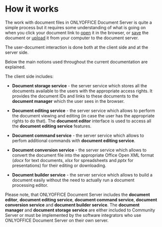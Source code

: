 # How it works

The work with document files in ONLYOFFICE Document Server is quite a simple process but it requires some understanding of what is going on when you click your document link to [open](https://api.onlyoffice.com/editors/open) it in the browser, or [save](https://api.onlyoffice.com/editors/save) the document or [upload](https://api.onlyoffice.com/editors/conversion) it from your computer to the document server.

The user-document interaction is done both at the client side and at the server side.

Below the main notions used throughout the current documentation are explained.

The client side includes:

* **Document storage service** - the server service which stores all the documents available to the users with the appropriate access rights. It provides the document IDs and links to these documents to the **document manager** which the user sees in the browser.

* **Document editing service** - the server service which allows to perform the document viewing and editing (in case the user has the appropriate rights to do that). The **document editor** interface is used to access all the **document editing service** features.

* **Document command service** - the server service which allows to perfom additional commands with **document editing service**.

* **Document conversion service** - the server service which allows to convert the document file into the appropriate Office Open XML format (*docx* for text documents, *xlsx* for spreadsheets and *pptx* for presentations) for their editing or downloading.

* **Document builder service** - the server service which allows to build a document easily without the need to actually run a document processing editor.

Please note, that ONLYOFFICE Document Server includes the **document editor**, **document editing service**, **document command service**, **document conversion service** and **document builder service**. The **document manager** and **document storage service** are either included to Community Server or must be implemented by the software integrators who use ONLYOFFICE Document Server on their own server.
